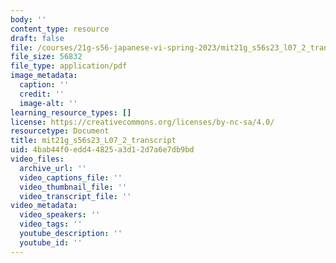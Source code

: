 ```yaml
---
body: ''
content_type: resource
draft: false
file: /courses/21g-s56-japanese-vi-spring-2023/mit21g_s56s23_l07_2_transcript.pdf
file_size: 56832
file_type: application/pdf
image_metadata:
  caption: ''
  credit: ''
  image-alt: ''
learning_resource_types: []
license: https://creativecommons.org/licenses/by-nc-sa/4.0/
resourcetype: Document
title: mit21g_s56s23_L07_2_transcript
uid: 4bab44f0-edd4-4825-a3d1-2d7a6e7db9bd
video_files:
  archive_url: ''
  video_captions_file: ''
  video_thumbnail_file: ''
  video_transcript_file: ''
video_metadata:
  video_speakers: ''
  video_tags: ''
  youtube_description: ''
  youtube_id: ''
---
```

